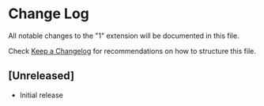 # Change Log
All notable changes to the "1" extension will be documented in this file.

Check [Keep a Changelog](http://keepachangelog.com/) for recommendations on how to structure this file.

## [Unreleased]
- Initial release